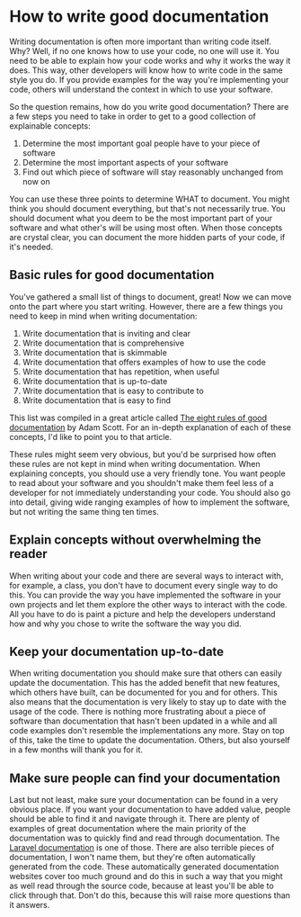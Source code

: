 # How to write good documentation
Writing documentation is often more important than writing code itself. Why? Well, if no one knows how to use your code, no one will use it. You need to be able to explain how your code works and why it works the way it does. This way, other developers will know how to write code in the same style you do. If you provide examples for the way you're implementing your code, others will understand the context in which to use your software.

So the question remains, how do you write good documentation? There are a few steps you need to take in order to get to a good collection of explainable concepts:

1. Determine the most important goal people have to your piece of software
2. Determine the most important aspects of your software
3. Find out which piece of software will stay reasonably unchanged from now on

You can use these three points to determine WHAT to document. You might think you should document everything, but that's not necessarily true. You should document what you deem to be the most important part of your software and what other's will be using most often. When those concepts are crystal clear, you can document the more hidden parts of your code, if it's needed.

## Basic rules for good documentation
You've gathered a small list of things to document, great! Now we can move onto the part where you start writing. However, there are a few things you need to keep in mind when writing documentation:

1. Write documentation that is inviting and clear
2. Write documentation that is comprehensive
3. Write documentation that is skimmable
4. Write documentation that offers examples of how to use the code
5. Write documentation that has repetition, when useful
6. Write documentation that is up-to-date
7. Write documentation that is easy to contribute to
8. Write documentation that is easy to find

This list was compiled in a great article called [The eight rules of good documentation](https://www.oreilly.com/ideas/the-eight-rules-of-good-documentation) by Adam Scott. For an in-depth explanation of each of these concepts, I'd like to point you to that article.

These rules might seem very obvious, but you'd be surprised how often these rules are not kept in mind when writing documentation. When explaining concepts, you should use a very friendly tone. You want people to read about your software and you shouldn't make them feel less of a developer for not immediately understanding your code. You should also go into detail, giving wide ranging examples of how to implement the software, but not writing the same thing ten times. 

## Explain concepts without overwhelming the reader
When writing about your code and there are several ways to interact with, for example, a class, you don't have to document every single way to do this. You can provide the way you have implemented the software in your own projects and let them explore the other ways to interact with the code. All you have to do is paint a picture and help the developers understand how and why you chose to write the software the way you did.

## Keep your documentation up-to-date
When writing documentation you should make sure that others can easily update the documentation. This has the added benefit that new features, which others have built, can be documented for you and for others. This also means that the documentation is very likely to stay up to date with the usage of the code. There is nothing more frustrating about a piece of software than documentation that hasn't been updated in a while and all code examples don't resemble the implementations any more. Stay on top of this, take the time to update the documentation. Others, but also yourself in a few months will thank you for it.

## Make sure people can find your documentation
Last but not least, make sure your documentation can be found in a very obvious place. If you want your documentation to have added value, people should be able to find it and navigate through it. There are plenty of examples of great documentation where the main priority of the documentation was to quickly find and read through documentation. The [Laravel documentation](https://laravel.com) is one of those. There are also terrible pieces of documentation, I won't name them, but they're often automatically generated from the code. These automatically generated documentation websites cover too much ground and do this in such a way that you might as well read through the source code, because at least you'll be able to click through that. Don't do this, because this will raise more questions than it answers.


